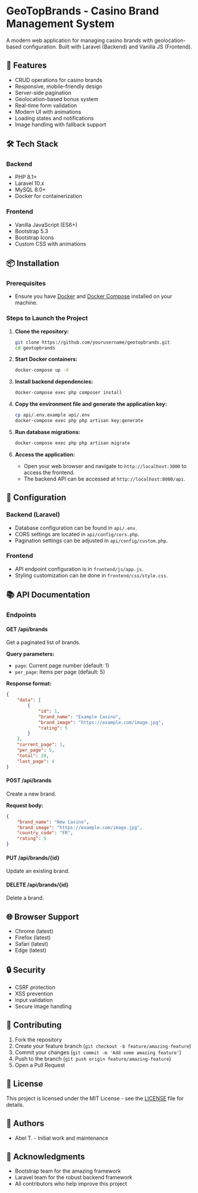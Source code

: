 # GeoTopBrands - Casino Brand Management System

A modern web application for managing casino brands with geolocation-based configuration. Built with Laravel (Backend) and Vanilla JS (Frontend).

## 🚀 Features

- CRUD operations for casino brands
- Responsive, mobile-friendly design
- Server-side pagination
- Geolocation-based bonus system
- Real-time form validation
- Modern UI with animations
- Loading states and notifications
- Image handling with fallback support

## 🛠 Tech Stack

### Backend
- PHP 8.1+
- Laravel 10.x
- MySQL 8.0+
- Docker for containerization

### Frontend
- Vanilla JavaScript (ES6+)
- Bootstrap 5.3
- Bootstrap Icons
- Custom CSS with animations

## 📦 Installation

### Prerequisites
- Ensure you have [Docker](https://www.docker.com/get-started) and [Docker Compose](https://docs.docker.com/compose/) installed on your machine.

### Steps to Launch the Project

1. **Clone the repository:**
   ```bash
   git clone https://github.com/yourusername/geotopbrands.git
   cd geotopbrands
   ```

2. **Start Docker containers:**
   ```bash
   docker-compose up -d
   ```

3. **Install backend dependencies:**
   ```bash
   docker-compose exec php composer install
   ```

4. **Copy the environment file and generate the application key:**
   ```bash
   cp api/.env.example api/.env
   docker-compose exec php php artisan key:generate
   ```

5. **Run database migrations:**
   ```bash
   docker-compose exec php php artisan migrate
   ```

6. **Access the application:**
   - Open your web browser and navigate to `http://localhost:3000` to access the frontend.
   - The backend API can be accessed at `http://localhost:8080/api`.

## 🔧 Configuration

### Backend (Laravel)
- Database configuration can be found in `api/.env`.
- CORS settings are located in `api/config/cors.php`.
- Pagination settings can be adjusted in `api/config/custom.php`.

### Frontend
- API endpoint configuration is in `frontend/js/app.js`.
- Styling customization can be done in `frontend/css/style.css`.

## 📚 API Documentation

### Endpoints

#### GET /api/brands
Get a paginated list of brands.

**Query parameters:**
- `page`: Current page number (default: 1)
- `per_page`: Items per page (default: 5)

**Response format:**
```json
{
    "data": [
        {
            "id": 1,
            "brand_name": "Example Casino",
            "brand_image": "https://example.com/image.jpg",
            "rating": 5
        }
    ],
    "current_page": 1,
    "per_page": 5,
    "total": 20,
    "last_page": 4
}
```

#### POST /api/brands
Create a new brand.

**Request body:**
```json
{
    "brand_name": "New Casino",
    "brand_image": "https://example.com/image.jpg",
    "country_code": "FR",
    "rating": 5
}
```

#### PUT /api/brands/{id}
Update an existing brand.

#### DELETE /api/brands/{id}
Delete a brand.

## 🌐 Browser Support

- Chrome (latest)
- Firefox (latest)
- Safari (latest)
- Edge (latest)

## 🔒 Security

- CSRF protection
- XSS prevention
- Input validation
- Secure image handling

## 🤝 Contributing

1. Fork the repository
2. Create your feature branch (`git checkout -b feature/amazing-feature`)
3. Commit your changes (`git commit -m 'Add some amazing feature'`)
4. Push to the branch (`git push origin feature/amazing-feature`)
5. Open a Pull Request

## 📝 License

This project is licensed under the MIT License - see the [LICENSE](LICENSE) file for details.

## 👥 Authors
- Abel T. - Initial work and maintenance

## 🙏 Acknowledgments

- Bootstrap team for the amazing framework
- Laravel team for the robust backend framework
- All contributors who help improve this project